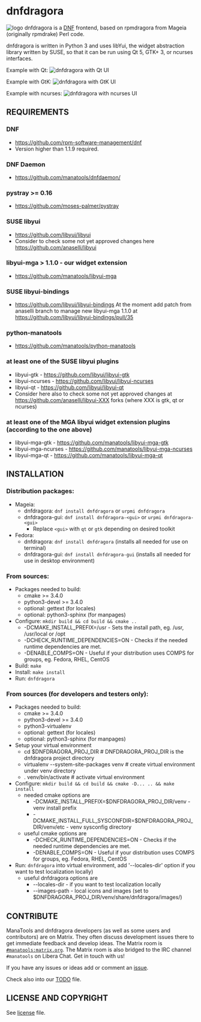 # dnfdragora 
![logo](https://raw.githubusercontent.com/manatools/dnfdragora/master/share/images/64x64/dnfdragora-logo.png "dnfdragora") dnfdragora is a [DNF](http://dnf.readthedocs.io/en/latest/) frontend, based on rpmdragora from Mageia (originally rpmdrake) Perl code.

dnfdragora is written in Python 3 and uses libYui, the widget abstraction library written by SUSE, so that it can be run using Qt 5, GTK+ 3, or ncurses interfaces.

Example with Qt:
![dnfdragora with Qt UI](screenshots/dnfdragora-qt.png "dnfdragora with Qt UI")

Example with GtK:
![dnfdragora with GtK UI](screenshots/dnfdragora-gtk.png "dnfdragora with GtK UI")

Example with ncurses:
![dnfdragora with ncurses UI](screenshots/dnfdragora-ncurses.png "dnfdragora with ncurses UI")

## REQUIREMENTS

### DNF
* https://github.com/rpm-software-management/dnf
* Version higher than 1.1.9 required.

### DNF Daemon
* https://github.com/manatools/dnfdaemon/

### pystray >= 0.16
* https://github.com/moses-palmer/pystray

### SUSE libyui
* https://github.com/libyui/libyui
* Consider to check some not yet approved changes here https://github.com/anaselli/libyui

### libyui-mga > 1.1.0 - our widget extension
* https://github.com/manatools/libyui-mga

### SUSE libyui-bindings
* https://github.com/libyui/libyui-bindings
  At the moment add patch from anaselli branch to manage new libyui-mga 1.1.0 at
  https://github.com/libyui/libyui-bindings/pull/35

### python-manatools
* https://github.com/manatools/python-manatools

### at least one of the SUSE libyui plugins
* libyui-gtk     - https://github.com/libyui/libyui-gtk
* libyui-ncurses - https://github.com/libyui/libyui-ncurses
* libyui-qt      - https://github.com/libyui/libyui-qt
* Consider here also to check some not yet approved changes at
  https://github.com/anaselli/libyui-XXX forks (where XXX is
  gtk, qt or ncurses)

### at least one of the MGA libyui widget extension plugins (according to the one above)
* libyui-mga-gtk     - https://github.com/manatools/libyui-mga-gtk
* libyui-mga-ncurses - https://github.com/manatools/libyui-mga-ncurses
* libyui-mga-qt      - https://github.com/manatools/libyui-mga-qt

## INSTALLATION

### Distribution packages:
* Mageia:
    * dnfdragora: `dnf install dnfdragora` or `urpmi dnfdragora`
    * dnfdragora-gui: `dnf install dnfdragora-<gui>` or `urpmi dnfdragora-<gui>`
        * Replace `<gui>` with `qt` or `gtk` depending on desired toolkit
* Fedora:
    * dnfdragora:     `dnf install dnfdragora`     (installs all needed for use on terminal)
    * dnfdragora-gui: `dnf install dnfdragora-gui` (installs all needed for use in desktop environment)

### From sources:
* Packages needed to build:
    * cmake >= 3.4.0
    * python3-devel >= 3.4.0
    * optional: gettext        (for locales)
    * optional: python3-sphinx (for manpages)
* Configure: `mkdir build && cd build && cmake ..`
    * -DCMAKE_INSTALL_PREFIX=/usr      - Sets the install path, eg. /usr, /usr/local or /opt
    * -DCHECK_RUNTIME_DEPENDENCIES=ON  - Checks if the needed runtime dependencies are met.
    * -DENABLE_COMPS=ON                - Useful if your distribution uses COMPS for groups, eg. Fedora, RHEL, CentOS
* Build:     `make`
* Install:   `make install`
* Run:       `dnfdragora`

### From sources (for developers and testers only):
* Packages needed to build:
    * cmake >= 3.4.0
    * python3-devel >= 3.4.0
    * python3-virtualenv
    * optional: gettext        (for locales)
    * optional: python3-sphinx (for manpages)
* Setup your virtual environment
    * cd $DNFDRAGORA_PROJ_DIR                 # DNFDRAGORA_PROJ_DIR is the dnfdragora project directory
    * virtualenv --system-site-packages venv  # create virtual environment under venv directory
    * . venv/bin/activate                     # activate virtual environment
* Configure: `mkdir build && cd build && cmake -D... .. && make install`
    * needed cmake options are
        * -DCMAKE_INSTALL_PREFIX=$DNFDRAGORA_PROJ_DIR/venv              - venv install prefix 
        * -DCMAKE_INSTALL_FULL_SYSCONFDIR=$DNFDRAGORA_PROJ_DIR/venv/etc - venv sysconfig directory
    * useful cmake options are
        * -DCHECK_RUNTIME_DEPENDENCIES=ON  - Checks if the needed runtime dependencies are met.
        * -DENABLE_COMPS=ON                - Useful if your distribution uses COMPS for groups, eg. Fedora, RHEL, CentOS
* Run: `dnfdragora` into virtual environment, add '--locales-dir' option if you want to test localization locally)
    * useful dnfdragora options are
        * --locales-dir         - if you want to test localization locally
        * --images-path         - local icons and images (set to $DNFDRAGORA_PROJ_DIR/venv/share/dnfdragora/images/)

## CONTRIBUTE

ManaTools and dnfdragora developers (as well as some users and contributors) are on Matrix. They often discuss development issues there
to get immediate feedback and develop ideas. The Matrix room is [`#manatools:matrix.org`](https://matrix.to/#manatools:matrix.org).
The Matrix room is also bridged to the IRC channel `#manatools` on Libera Chat. Get in touch with us!

If you have any issues or ideas add or comment an [issue](https://github.com/manatools/dnfdragora/issues).

Check also into our [TODO](TODO.md) file.

## LICENSE AND COPYRIGHT

See [license](LICENSE) file.
